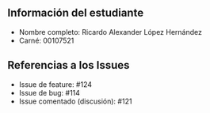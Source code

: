 ## Información del estudiante
- Nombre completo: Ricardo Alexander López Hernández
- Carné: 00107521

## Referencias a los Issues
- Issue de feature: #124
- Issue de bug: #114
- Issue comentado (discusión): #121